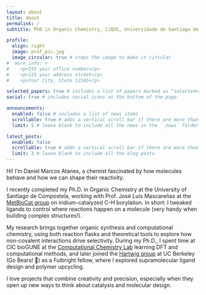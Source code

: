 ```yaml
---
layout: about
title: about
permalink: /
subtitle: PhD in Organic Chemistry, CiQUS, Universidade de Santiago de Compostela

profile:
  align: right
  image: prof_pic.jpg
  image_circular: true # crops the image to make it circular
#  more_info: >
#    <p>555 your office number</p>
#    <p>123 your address street</p>
#    <p>Your City, State 12345</p>

selected_papers: true # includes a list of papers marked as "selected={true}"
social: true # includes social icons at the bottom of the page

announcements:
  enabled: false # includes a list of news items
  scrollable: true # adds a vertical scroll bar if there are more than 3 news items
  limit: 5 # leave blank to include all the news in the `_news` folder

latest_posts:
  enabled: false
  scrollable: true # adds a vertical scroll bar if there are more than 3 new posts items
  limit: 3 # leave blank to include all the blog posts
---
```


Hi! I’m Daniel Marcos Atanes, a chemist fascinated by how molecules behave and how we can shape their reactivity.

I recently completed my Ph.D. in Organic Chemistry at the University of Santiago de Compostela, working with Prof. José Luis Mascareñas at the [MetBioCat group](http://www.metbiocat.eu/) on iridium-catalyzed C–H borylation. In short: I tweaked ligands to control where reactions happen on a molecule (very handy when building complex structures!).

My research brings together organic synthesis and computational chemistry, using both reaction flasks and theoretical tools to explore how non-covalent interactions drive selectivity. During my Ph.D., I spent time at CIC bioGUNE at the [Computational Chemistry Lab](http://www.gonzalojimenezoses.com/) learning DFT and computational methods, and later joined the [Hartwig group](https://hartwig.cchem.berkeley.edu/) at UC Berkeley (Go Bears! 🐻) as a Fulbright fellow, where I explored supramolecular ligand design and polymer upcycling.

I love projects that combine creativity and precision, especially when they open up new ways to think about catalysis and molecular design.
